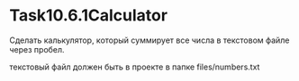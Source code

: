 # Task10.6.1Calculator

Сделать калькулятор, который суммирует все числа в текстовом файле через пробел.

текстовый файл должен быть в проекте в папке files/numbers.txt

